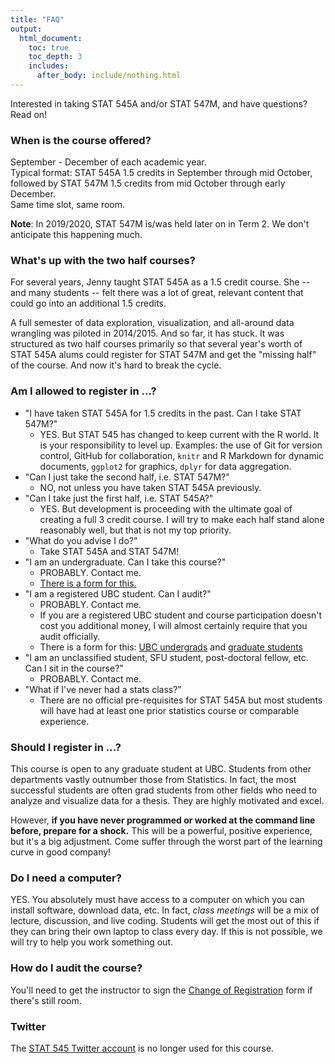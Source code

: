 ```yaml
---
title: "FAQ"
output:
  html_document:
    toc: true
    toc_depth: 3
    includes:
      after_body: include/nothing.html
---
```


Interested in taking STAT 545A and/or STAT 547M, and have questions? Read on!

### When is the course offered?

September - December of each academic year.  
Typical format: STAT 545A 1.5 credits in September through mid October, followed by STAT 547M 1.5 credits from mid October through early December.  
Same time slot, same room.  

**Note**: In 2019/2020, STAT 547M is/was held later on in Term 2. We don't anticipate this happening much.

### What's up with the two half courses?

For several years, Jenny taught STAT 545A as a 1.5 credit course. She -- and many students -- felt there was a lot of great, relevant content that could go into an additional 1.5 credits.

A full semester of data exploration, visualization, and all-around data wrangling was piloted in 2014/2015. And so far, it has stuck. It was structured as two half courses primarily so that several year's worth of STAT 545A alums could register for STAT 547M and get the "missing half" of the course. And now it's hard to break the cycle.


### Am I allowed to register in ...?

  * "I have taken STAT 545A for 1.5 credits in the past. Can I take STAT 547M?"
    - YES. But STAT 545 has changed to keep current with the R world. It is your responsibility to level up. Examples: the use of Git for version control, GitHub for collaboration, `knitr` and R Markdown for dynamic documents, `ggplot2` for graphics, `dplyr` for data aggregation.
  * "Can I just take the second half, i.e. STAT 547M?"
    - NO, not unless you have taken STAT 545A previously.
  * "Can I take just the first half, i.e. STAT 545A?"
    - YES. But development is proceeding with the ultimate goal of creating a full 3 credit course. I will try to make each half stand alone reasonably well, but that is not my top priority.
  * "What do you advise I do?"
    - Take STAT 545A and STAT 547M!
  * "I am an undergraduate. Can I take this course?"
    - PROBABLY. Contact me.
    - [There is a form for this.](https://www.grad.ubc.ca/forms/enrolment-undergraduate-students-graduate-course)
  * "I am a registered UBC student. Can I audit?"
    - PROBABLY. Contact me.
    - If you are a registered UBC student and course participation doesn't cost you additional money, I will almost certainly require that you audit officially.
    - There is a form for this: [UBC undergrads](http://students.ubc.ca/enrolment/courses/academic-planning/audit) and [graduate students](http://www.grad.ubc.ca/current-students/managing-your-program/audit)
  * "I am an unclassified student, SFU student, post-doctoral fellow, etc. Can I sit in the course?"
    - PROBABLY. Contact me.
  * "What if I've never had a stats class?"
    - There are no official pre-requisites for STAT 545A but most students will have had at least one prior statistics course or comparable experience.

### Should I register in ...?

This course is open to any graduate student at UBC. Students from other departments vastly outnumber those from Statistics. In fact, the most successful students are often grad students from other fields who need to analyze and visualize data for a thesis. They are highly motivated and excel.

However, __if you have never programmed or worked at the command line before, prepare for a shock.__ This will be a powerful, positive experience, but it's a big adjustment. Come suffer through the worst part of the learning curve in good company!

### Do I need a computer?

YES. You absolutely must have access to a computer on which you can install software, download data, etc. In fact, *class meetings* will be a mix of lecture, discussion, and live coding. Students will get the most out of this if they can bring their own laptop to class every day. If this is not possible, we will try to help you work something out.

### How do I audit the course?

You'll need to get the instructor to sign the [Change of Registration](https://www.grad.ubc.ca/sites/default/files/forms/change_of_registration.pdf) form if there's still room.


### Twitter

The [STAT 545 Twitter account](https://twitter.com/STAT545) is no longer used for this course. 
